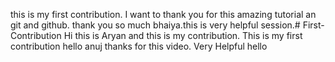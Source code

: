 this is my first contribution. I want to thank you for this amazing tutorial an git and github. thank you so much bhaiya.this is very helpful session.# First-Contribution
Hi this is Aryan and this is my contribution.
This is my first contribution
hello anuj thanks for this video. Very Helpful
hello

